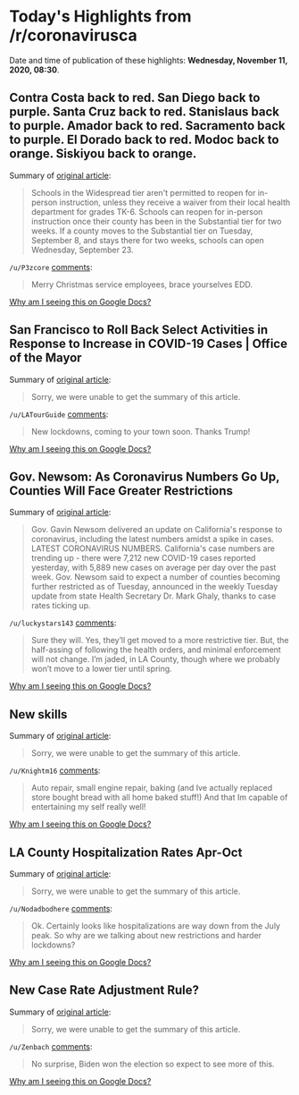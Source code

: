 # Today's Highlights from /r/coronavirusca

Date and time of publication of these highlights: **Wednesday, November 11, 2020, 08:30**.

## Contra Costa back to red. San Diego back to purple. Santa Cruz back to red. Stanislaus back to purple. Amador back to red. Sacramento back to purple. El Dorado back to red. Modoc back to orange. Siskiyou back to orange.

Summary of [original article](https://covid19.ca.gov/safer-economy/):

> Schools in the Widespread tier aren't permitted to reopen for in-person instruction, unless they receive a waiver from their local health department for grades TK-6. Schools can reopen for in-person instruction once their county has been in the Substantial tier for two weeks. If a county moves to the Substantial tier on Tuesday, September 8, and stays there for two weeks, schools can open Wednesday, September 23.

`/u/P3zcore` [comments](https://www.reddit.com/r/CoronavirusCA/comments/jrsg2a/contra_costa_back_to_red_san_diego_back_to_purple/):

> Merry Christmas service employees, brace yourselves EDD.

[Why am I seeing this on Google Docs?](https://docs.google.com/document/d/1Dc6We63vOXIZsc0op-Bt4abqkYjXzOigalQqFxmvvbM/edit?usp=sharing)

## San Francisco to Roll Back Select Activities in Response to Increase in COVID-19 Cases | Office of the Mayor

Summary of [original article](https://sfmayor.org/article/san-francisco-roll-back-select-activities-response-increase-covid-19-cases):

> Sorry, we were unable to get the summary of this article.

`/u/LATourGuide` [comments](https://www.reddit.com/r/CoronavirusCA/comments/jrw2f5/san_francisco_to_roll_back_select_activities_in/):

> New lockdowns, coming to your town soon. Thanks Trump!

[Why am I seeing this on Google Docs?](https://docs.google.com/document/d/1Dc6We63vOXIZsc0op-Bt4abqkYjXzOigalQqFxmvvbM/edit?usp=sharing)

## Gov. Newsom: As Coronavirus Numbers Go Up, Counties Will Face Greater Restrictions

Summary of [original article](https://laist.com/latest/post/20201109/gov-newsom-coronavirus-california-updates-covid-19):

> Gov. Gavin Newsom delivered an update on California's response to coronavirus, including the latest numbers amidst a spike in cases. LATEST CORONAVIRUS NUMBERS. California's case numbers are trending up - there were 7,212 new COVID-19 cases reported yesterday, with 5,889 new cases on average per day over the past week. Gov. Newsom said to expect a number of counties becoming further restricted as of Tuesday, announced in the weekly Tuesday update from state Health Secretary Dr. Mark Ghaly, thanks to case rates ticking up.

`/u/luckystars143` [comments](https://www.reddit.com/r/CoronavirusCA/comments/jrdl0n/gov_newsom_as_coronavirus_numbers_go_up_counties/):

> Sure they will. Yes, they’ll get moved to a more restrictive tier.  But, the half-assing of following the health orders, and minimal enforcement will not change. I’m jaded, in LA County, though where we probably won’t move to a lower tier until spring.

[Why am I seeing this on Google Docs?](https://docs.google.com/document/d/1Dc6We63vOXIZsc0op-Bt4abqkYjXzOigalQqFxmvvbM/edit?usp=sharing)

## New skills

Summary of [original article](https://www.reddit.com/r/CoronavirusCA/comments/jruqq3/new_skills/):

> Sorry, we were unable to get the summary of this article.

`/u/Knightm16` [comments](https://www.reddit.com/r/CoronavirusCA/comments/jruqq3/new_skills/):

> Auto repair, small engine repair, baking (and Ive actually replaced store bought bread with all home baked stuff!) And that Im capable of entertaining my self really well!

[Why am I seeing this on Google Docs?](https://docs.google.com/document/d/1Dc6We63vOXIZsc0op-Bt4abqkYjXzOigalQqFxmvvbM/edit?usp=sharing)

## LA County Hospitalization Rates Apr-Oct

Summary of [original article](https://i.redd.it/64a7cf5n1hy51.png):

> Sorry, we were unable to get the summary of this article.

`/u/Nodadbodhere` [comments](https://www.reddit.com/r/CoronavirusCA/comments/jrsrky/la_county_hospitalization_rates_aproct/):

> Ok. Certainly looks like hospitalizations are way down from the July peak. So why are we talking about new restrictions and harder lockdowns?

[Why am I seeing this on Google Docs?](https://docs.google.com/document/d/1Dc6We63vOXIZsc0op-Bt4abqkYjXzOigalQqFxmvvbM/edit?usp=sharing)

## New Case Rate Adjustment Rule?

Summary of [original article](https://www.reddit.com/r/CoronavirusCA/comments/jrx207/new_case_rate_adjustment_rule/):

> Sorry, we were unable to get the summary of this article.

`/u/Zenbach` [comments](https://www.reddit.com/r/CoronavirusCA/comments/jrx207/new_case_rate_adjustment_rule/):

> No surprise, Biden won the election so expect to see more of this.

[Why am I seeing this on Google Docs?](https://docs.google.com/document/d/1Dc6We63vOXIZsc0op-Bt4abqkYjXzOigalQqFxmvvbM/edit?usp=sharing)

